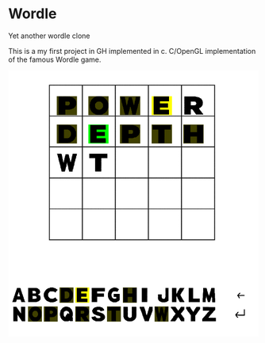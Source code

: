 # Wordle

Yet another wordle clone

This is a my first project in GH implemented in c.
C/OpenGL implementation of the famous Wordle game.

![Alt text](gfx/wordle.png "Title")
